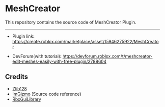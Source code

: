 # MeshCreator
This repository contains the source code of MeshCreator Plugin.

---
- Plugin link: https://create.roblox.com/marketplace/asset/15946275922/MeshCreator

- DevForum(with tutorial): https://devforum.roblox.com/t/meshcreator-edit-meshes-easily-with-free-plugin/2788604

## Credits
- [Zlib128](https://github.com/jiwonz/zlib128.luau)
- [ImGizmo](https://github.com/jiwonz/zlib128.luau](https://github.com/JakeyWasTaken/CeiveImGizmo)https://github.com/JakeyWasTaken/CeiveImGizmo) (Source code reference)
- [RbxGuiLibrary](https://devforum.roblox.com/t/gui-components-library/719287)
